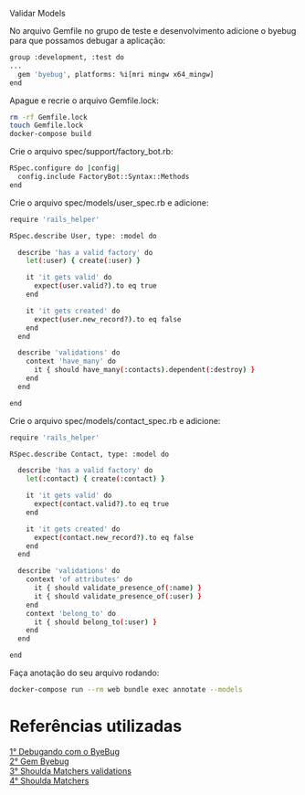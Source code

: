 Validar Models

No arquivo Gemfile no grupo de teste e desenvolvimento adicione o byebug para que possamos debugar a aplicação:
```sh
group :development, :test do
...
  gem 'byebug', platforms: %i[mri mingw x64_mingw]
end
```
Apague e recrie o arquivo Gemfile.lock:
```sh
rm -rf Gemfile.lock
touch Gemfile.lock
docker-compose build
```

Crie o arquivo spec/support/factory_bot.rb:
```sh
RSpec.configure do |config|
  config.include FactoryBot::Syntax::Methods
end
```

Crie o arquivo spec/models/user_spec.rb e adicione:
```sh
require 'rails_helper'

RSpec.describe User, type: :model do

  describe 'has a valid factory' do
    let(:user) { create(:user) }

    it 'it gets valid' do
      expect(user.valid?).to eq true
    end

    it 'it gets created' do
      expect(user.new_record?).to eq false
    end
  end

  describe 'validations' do
    context 'have_many' do
      it { should have_many(:contacts).dependent(:destroy) }
    end
  end

end
```

Crie o arquivo spec/models/contact_spec.rb e adicione:
```sh
require 'rails_helper'

RSpec.describe Contact, type: :model do

  describe 'has a valid factory' do
    let(:contact) { create(:contact) }

    it 'it gets valid' do
      expect(contact.valid?).to eq true
    end

    it 'it gets created' do
      expect(contact.new_record?).to eq false
    end
  end

  describe 'validations' do
    context 'of attributes' do
      it { should validate_presence_of(:name) }
      it { should validate_presence_of(:user) }
    end
    context 'belong_to' do
      it { should belong_to(:user) }
    end
  end

end
```

Faça anotação do seu arquivo rodando:
```sh
docker-compose run --rm web bundle exec annotate --models
```

# Referências utilizadas
[1° Debugando com o ByeBug](https://medium.com/automa%C3%A7%C3%A3o-com-batista/debugando-com-o-byebug-2257ae37c3e)  
[2° Gem Byebug](https://github.com/deivid-rodriguez/byebug)  
[3° Shoulda Matchers validations](https://matchers.shoulda.io/)  
[4° Shoulda Matchers](https://makandracards.com/makandra/38645-testing-activerecord-validations-with-rspec)  
